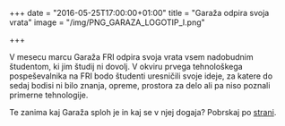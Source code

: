 +++
date = "2016-05-25T17:00:00+01:00"
title = "Garaža odpira svoja vrata"
image = "/img/PNG_GARAZA_LOGOTIP_I.png"

+++

V mesecu marcu Garaža FRI odpira svoja vrata vsem nadobudnim študentom, ki jim študij ni dovolj. 
V okviru prvega tehnološkega pospeševalnika na FRI bodo študenti uresničili svoje ideje, 
za katere do sedaj bodisi ni bilo znanja, opreme, prostora za delo ali pa niso poznali
primerne tehnologije.


Te zanima kaj Garaža sploh je in kaj se v njej dogaja? Pobrskaj po [strani](/about/).